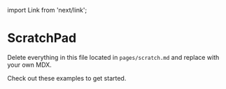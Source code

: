 import Link from 'next/link';

# ScratchPad

Delete everything in this file located in `pages/scratch.md` and replace with your own MDX.

Check out these <Link href='/examples'><a>examples</a></Link> to get started.

